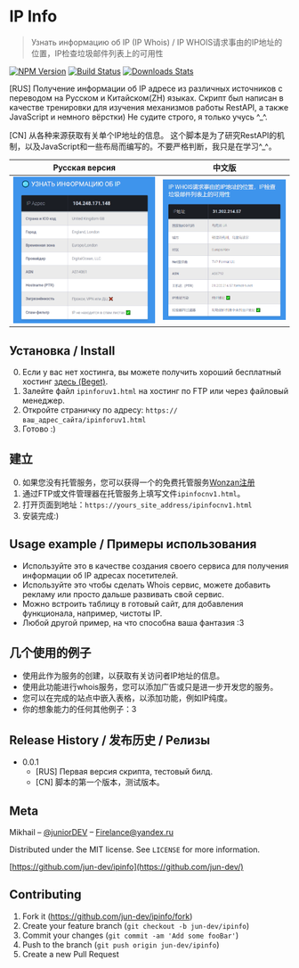 # IP Info
> Узнать информацию об IP (IP Whois) / IP WHOIS请求事由的IP地址的位置，IP检查垃圾邮件列表上的可用性

[![NPM Version][npm-image]][npm-url]
[![Build Status][travis-image]][travis-url]
[![Downloads Stats][npm-downloads]][npm-url]

[RUS] Получение информации об IP адресе из различных источников c переводом на Русском и Китайском(ZH) языках.
Скрипт был написан в качестве тренировки для изучения механизмов работы RestAPI, а также JavaScript и немного вёрстки) 
Не судите строго, я только учусь ^_^.

[CN] 从各种来源获取有关单个IP地址的信息。
这个脚本是为了研究RestAPI的机制，以及JavaScript和一些布局而编写的。不要严格判断，我只是在学习^_^。

| Русская версия  | 中文版 |
| ------------- | ------------- |
| ![](headerRU.png)  | ![](headerCN.png)  |

## Установка / Install

0. Если у вас нет хостинга, вы можете получить хороший бесплатный хостинг [здесь (Beget)](https://beget.com/ru/free-hosting).
1. Залейте файл `ipinforuv1.html` на хостинг по FTP или через файловый менеджер.
2. Откройте страничку по адресу: `https://ваш_адрес_сайта/ipinforuv1.html`
3. Готово :)

## 建立

0. 如果您没有托管服务，您可以获得一个的免费托管服务[Wonzan注册](http://www.wonzan.com/page/7.html)
1. 通过FTP或文件管理器在托管服务上填写文件`ipinfocnv1.html`。
2. 打开页面到地址：`https://yours_site_address/ipinfocnv1.html`
3. 安装完成:)

## Usage example / Примеры использования

* Используйте это в качестве создания своего сервиса для получения информации об IP адресах посетителей.
* Используйте это чтобы сделать Whois сервис, можете добавить рекламу или просто дальше развивать свой сервис.
* Можно встроить таблицу в готовый сайт, для добавления функционала, например, чистоты IP.
* Любой другой пример, на что способна ваша фантазия :3

## 几个使用的例子

* 使用此作为服务的创建，以获取有关访问者IP地址的信息。
* 使用此功能进行whois服务，您可以添加广告或只是进一步开发您的服务。
* 您可以在完成的站点中嵌入表格，以添加功能，例如IP纯度。
* 你的想象能力的任何其他例子：3

## Release History / 发布历史 / Релизы

* 0.0.1
    * [RUS] Первая версия скрипта, тестовый билд. 
    * [CN] 脚本的第一个版本，测试版本。

## Meta

Mikhail – [@juniorDEV](https://t.me/juniordev) – Firelance@yandex.ru

Distributed under the MIT license. See ``LICENSE`` for more information.

[https://github.com/jun-dev/ipinfo](https://github.com/jun-dev/)

## Contributing

1. Fork it (<https://github.com/jun-dev/ipinfo/fork>)
2. Create your feature branch (`git checkout -b jun-dev/ipinfo`)
3. Commit your changes (`git commit -am 'Add some fooBar'`)
4. Push to the branch (`git push origin jun-dev/ipinfo`)
5. Create a new Pull Request

<!-- Markdown link & img dfn's -->
[npm-image]: https://img.shields.io/npm/v/datadog-metrics.svg?style=flat-square
[npm-url]: https://npmjs.org/package/datadog-metrics
[npm-downloads]: https://img.shields.io/npm/dm/datadog-metrics.svg?style=flat-square
[travis-image]: https://img.shields.io/travis/dbader/node-datadog-metrics/master.svg?style=flat-square
[travis-url]: https://travis-ci.org/dbader/node-datadog-metrics
[wiki]: https://github.com/yourname/yourproject/wiki
